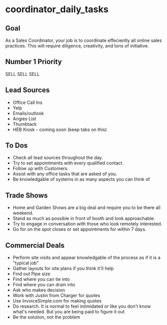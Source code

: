 # coordinator_daily_tasks

## Goal
As a Sales Coordinator, your job is to coordinate effeciently all online sales practices. This will require diligence, creativity,
and tons of initiative.

## Number 1 Priority
SELL SELL SELL

## Lead Sources
- Office Call Ins
- Yelp 
- Emails/outlook
- Angies List
- Thumbtack
- HEB Kiosk - coming soon (keep tabs on this)

## To Dos
- Check all lead sources throughout the day.
- Try to set appointments with every qualified contact.
- Follow up with Customers.
- Assist with any office tasks that are asked of you.
- Be knowledgable of systems in as many aspects you can think of

## Trade Shows
- Home and Garden Shows are a big deal and require you to be there all weekend. 
- Stand as much as possible in front of booth and look approachable. 
- Try to engage in conversation with those who look remotely interested.
- Go for on the spot closes or set appointments for within 7 days.

## Commercial Deals
- Perform site visits and appear knowledgable of the process as if it is a "typical job"
- Gather layouts for site plans if you think it'll help
- Find out Pipe size
- Find where you can tie into
- Find where you can drain into
- Ask who makes decision
- Work with Justin from Charger for quotes
- Use InvoiceSimple.com for making quotes
- Do research. It is normal to feel intimidated or like you don't know what's needed. But you are being paid to figure it out
- Be the solution, not the problem
